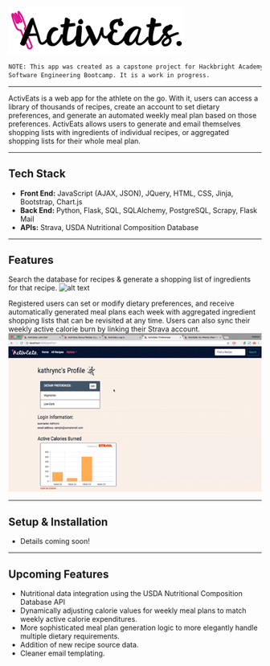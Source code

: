 ![alt text][logo]

```sh 
NOTE: This app was created as a capstone project for Hackbright Academy Full Stack 
Software Engineering Bootcamp. It is a work in progress. 
```
----

ActivEats is a web app for the athlete on the go. With it, users can access a library of thousands of recipes, create an account to set dietary preferences, and generate an automated weekly meal plan based on those preferences. ActivEats allows users to generate and email themselves shopping lists with ingredients of individual recipes, or aggregated shopping lists for their whole meal plan. 

---
## Tech Stack
- **Front End:** JavaScript (AJAX, JSON), JQuery, HTML, CSS, Jinja, Bootstrap, Chart.js 
- **Back End:** Python, Flask, SQL, SQLAlchemy, PostgreSQL, Scrapy, Flask Mail
- **APIs:** Strava, USDA Nutritional Composition Database
---
## Features
Search the database for recipes & generate a shopping list of ingredients for that recipe.
![alt text][search]

Registered users can set or modify dietary preferences, and receive automatically generated meal plans each week with aggregated ingredient shopping lists that can be revisited at any time. Users can also sync their weekly active calorie burn by linking their Strava account.
![alt text][profile]

[logo]: https://github.com/kathrynchew/ActivEats/blob/master/static/img/ActivEats-Logo_dark_350.png?raw=true "ActivEats Logo"
[search]: https://github.com/kathrynchew/ActivEats/blob/master/static/img/ActivEats_search.gif?raw=true "Searching for a recipe on ActivEats"
[profile]: https://github.com/kathrynchew/ActivEats/blob/master/static/img/ActivEats_profile.gif?raw=true "Meal Plans & Profile Features on ActivEats"

---
## Setup & Installation
- Details coming soon!

---
## Upcoming Features
- Nutritional data integration using the USDA Nutritional Composition Database API
- Dynamically adjusting calorie values for weekly meal plans to match weekly active calorie expenditures.
- More sophisticated meal plan generation logic to more elegantly handle multiple dietary requirements.
- Addition of new recipe source data.
- Cleaner email templating.


